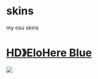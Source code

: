 # skins
my osu skins
<br>
# [HD》EloHere Blue](https://www.mediafire.com/file/ene38m9onsxy1yr/%255BHD%255D_EloHere_Blue.osk/file)
![](https://i.imgur.com/OUaSipy.jpg)
